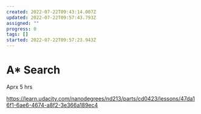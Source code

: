 ```yaml
---
created: 2022-07-22T09:43:14.007Z
updated: 2022-07-22T09:57:43.793Z
assigned: ""
progress: 0
tags: []
started: 2022-07-22T09:57:23.943Z
---
```


# A* Search

Aprx 5 hrs

<https://learn.udacity.com/nanodegrees/nd213/parts/cd0423/lessons/47da16f1-6ae6-4674-a8f2-3e366a189ec4>
